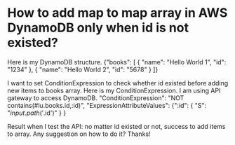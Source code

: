 
# How to add map to map array in AWS DynamoDB only when id is not existed?

Here is my DynamoDB structure.
 {"books": [
  {
   "name": "Hello World 1",
   "id": "1234"
  },
  {
   "name": "Hello World 2",
   "id": "5678"
  }
 ]}

I want to set ConditionExpression to check whether id existed before adding new items to books array. Here is my ConditionExpression. I am using API gateway to access DynamoDB.
"ConditionExpression": "NOT contains(#lu.books.id,:id)",
"ExpressionAttributeValues": {":id": {
        "S": "$input.path('$.id')"
    }
}

Result when I test the API: no matter id existed or not, success to add items to array.
Any suggestion on how to do it? Thanks!

        